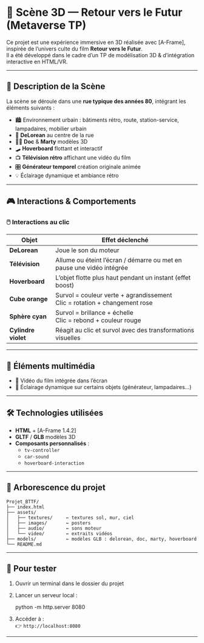 # 🚀 Scène 3D — Retour vers le Futur (Metaverse TP)

Ce projet est une expérience immersive en 3D réalisée avec [A-Frame], inspirée de l’univers culte du film **Retour vers le Futur**.  
Il a été développé dans le cadre d’un TP de modélisation 3D & d’intégration interactive en HTML/VR.

---

## 🧭 Description de la Scène

La scène se déroule dans une **rue typique des années 80**, intégrant les éléments suivants :

- 🏙️ Environnement urbain : bâtiments rétro, route, station-service, lampadaires, mobilier urbain
- 🚗 **DeLorean** au centre de la rue
- 🧑‍🔬 **Doc** & **Marty** modèles 3D
- 🛹 **Hoverboard** flottant et interactif
- 📺 **Télévision rétro** affichant une vidéo du film
- 🎛️ **Générateur temporel** création originale animée
- 💡 Éclairage dynamique et ambiance rétro

---

## 🎮 Interactions & Comportements

### 🖱️ Interactions au clic

| Objet              | Effet déclenché                                                              |
|--------------------|------------------------------------------------------------------------------|
| **DeLorean**       | Joue le son du moteur                                |
| **Télévision**     | Allume ou éteint l’écran / démarre ou met en pause une vidéo intégrée        |
| **Hoverboard**     | L’objet flotte plus haut pendant un instant (effet boost)                    |
| **Cube orange**    | Survol = couleur verte + agrandissement<br>Clic = rotation + changement rose |
| **Sphère cyan**    | Survol = brillance + échelle<br>Clic = rebond + couleur rouge                |
| **Cylindre violet**| Réagit au clic et survol avec des transformations visuelles                  |

---

## 📼 Éléments multimédia

- 🎥 Vidéo du film intégrée dans l’écran 
- 🎇 Éclairage dynamique sur certains objets (générateur, lampadaires…)

---

## 🛠️ Technologies utilisées

- **HTML** + [A-Frame 1.4.2]
- **GLTF** / **GLB** modèles 3D
- **Composants personnalisés** :
  - `tv-controller`
  - `car-sound`
  - `hoverboard-interaction`

---

## 📁 Arborescence du projet

```
Projet_BTTF/
├── index.html
├── assets/
│   ├── textures/     ← textures sol, mur, ciel
│   ├── images/       ← posters
│   ├── audio/        ← sons moteur
│   └── video/        ← extraits vidéos
├── models/           ← modèles GLB : delorean, doc, marty, hoverboard
└── README.md
```

---

## 🧪 Pour tester

1. Ouvrir un terminal dans le dossier du projet
2. Lancer un serveur local :

   python -m http.server 8080
   
3. Accéder à :  
   👉 `http://localhost:8080`

---


